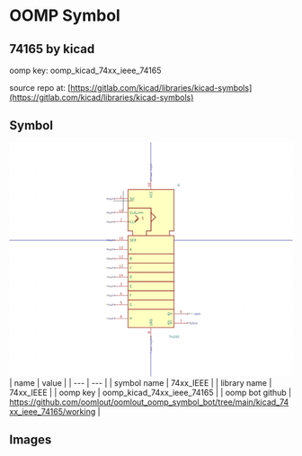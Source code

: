 # OOMP Symbol  
## 74165  by kicad  
  
oomp key: oomp_kicad_74xx_ieee_74165  
  
source repo at: [https://gitlab.com/kicad/libraries/kicad-symbols](https://gitlab.com/kicad/libraries/kicad-symbols)  
## Symbol  
  
[![working.png](working_600.png)](working.png)  
| name | value | 
| --- | --- | 
| symbol name | 74xx_IEEE | 
| library name | 74xx_IEEE | 
| oomp key | oomp_kicad_74xx_ieee_74165 | 
| oomp bot github | https://github.com/oomlout/oomlout_oomp_symbol_bot/tree/main/kicad_74xx_ieee_74165/working | 
## Images  
